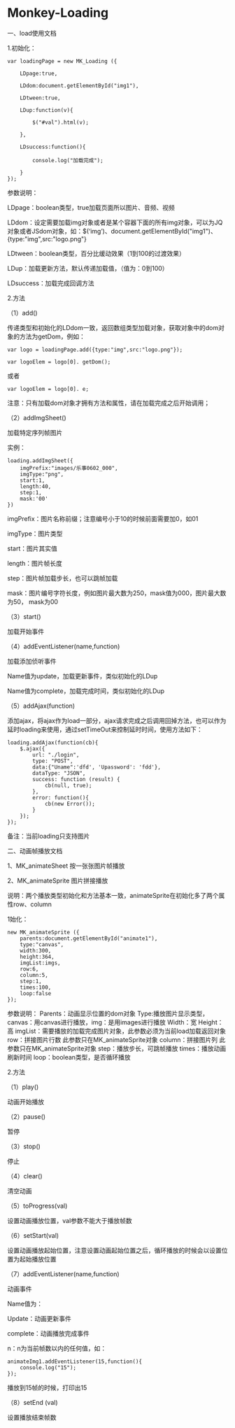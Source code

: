 # Monkey-Loading

一、load使用文档

1.初始化：

	var loadingPage = new MK_Loading ({

		LDpage:true,

		LDdom:document.getElementById("img1"),

		LDtween:true,

		LDup:function(v){

			$("#val").html(v);

		},

		LDsuccess:function(){

			console.log("加载完成");

		}
	});

参数说明：

LDpage：boolean类型，true加载页面所以图片、音频、视频

LDdom：设定需要加载img对象或者是某个容器下面的所有img对象，可以为JQ对象或者JSdom对象，如：$(‘img’)、document.getElementById("img1")、{type:"img",src:"logo.png"}

LDtween：boolean类型，百分比缓动效果（1到100的过渡效果）

LDup：加载更新方法，默认传递加载值，（值为：0到100）

LDsuccess：加载完成回调方法


2.方法

（1）add()

传递类型和初始化的LDdom一致，返回数组类型加载对象，获取对象中的dom对象的方法为getDom，例如：

	var logo = loadingPage.add({type:"img",src:"logo.png"});

	var logoElem = logo[0]. getDom(); 
或者

	var logoElem = logo[0]. e;

注意：只有加载dom对象才拥有方法和属性，请在加载完成之后开始调用；


（2）addImgSheet()

加载特定序列帧图片

实例：

	loading.addImgSheet({
		imgPrefix:"images/乐事0602_000",
		imgType:"png",
		start:1,
		length:40,
		step:1,
		mask:'00'
	})

imgPrefix：图片名称前缀；注意编号小于10的时候前面需要加0，如01

imgType：图片类型

start：图片其实值

length：图片帧长度

step：图片帧加载步长，也可以跳帧加载

mask：图片编号字符长度，例如图片最大数为250，mask值为000，图片最大数为50， mask为00


（3）start()

加载开始事件

（4）addEventListener(name,function)

加载添加侦听事件

Name值为update，加载更新事件，类似初始化的LDup

Name值为complete，加载完成时间，类似初始化的LDup


（5）addAjax(function)

添加ajax，将ajax作为load一部分，ajax请求完成之后调用回掉方法，也可以作为延时loading来使用，通过setTimeOut来控制延时时间，使用方法如下：

	loading.addAjax(function(cb){
		$.ajax({
			url: "./login",
			type: "POST",
			data:{"Uname":'dfd', 'Upassword': 'fdd'},
			dataType: "JSON",
			success: function (result) {
				cb(null, true);
			},
			error: function(){
				cb(new Error());
			}
		});
	});

备注：当前loading只支持图片





二、动画帧播放文档

1、MK_animateSheet
按一张张图片帧播放

2、MK_animateSprite
图片拼接播放

说明：两个播放类型初始化和方法基本一致，animateSprite在初始化多了两个属性row、column

1始化：

	new MK_animateSprite ({
		parents:document.getElementById("animate1"),
		type:"canvas",
		width:300,
		height:364,
		imgList:imgs,
		row:6,
		column:5,
		step:1,
		times:100,
		loop:false
	});
	
参数说明：
Parents：动画显示位置的dom对象
Type:播放图片显示类型，canvas：用canvas进行播放，img：是用images进行播放
Width：宽
Height：高
imgList：需要播放的加载完成图片对象，此参数必须为当前load加载返回对象
row：拼接图片行数 此参数只在MK_animateSprite对象
column：拼接图片列 此参数只在MK_animateSprite对象
step：播放步长，可跳帧播放
times：播放动画刷新时间
loop：boolean类型，是否循环播放

2.方法

（1）play()

动画开始播放

（2）pause()

暂停

（3）stop()

停止

（4）clear()

清空动画

（5）toProgress(val)

设置动画播放位置，val参数不能大于播放帧数

（6）setStart(val)

设置动画播放起始位置，注意设置动画起始位置之后，循环播放的时候会以设置位置为起始播放位置

（7）addEventListener(name,function)

动画事件

Name值为：

Update：动画更新事件

complete：动画播放完成事件

n：n为当前帧数以内的任何值，如：

	animateImg1.addEventListener(15,function(){
		console.log("15");
	});
        
播放到15帧的时候，打印出15


（8）setEnd (val)

设置播放结束帧数
